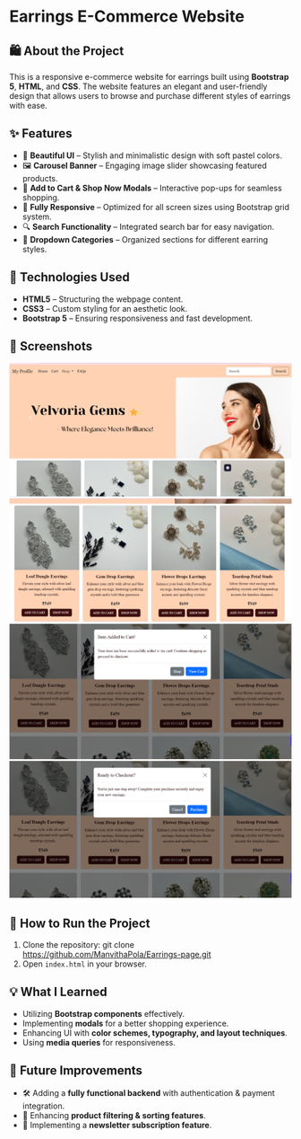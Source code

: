 # Earrings E-Commerce Website

## 🛍️ About the Project
This is a responsive e-commerce website for earrings built using **Bootstrap 5**, **HTML**, and **CSS**. The website features an elegant and user-friendly design that allows users to browse and purchase different styles of earrings with ease.

## ✨ Features
- 🎨 **Beautiful UI** – Stylish and minimalistic design with soft pastel colors.
- 🖼️ **Carousel Banner** – Engaging image slider showcasing featured products.
- 🛒 **Add to Cart & Shop Now Modals** – Interactive pop-ups for seamless shopping.
- 📱 **Fully Responsive** – Optimized for all screen sizes using Bootstrap grid system.
- 🔍 **Search Functionality** – Integrated search bar for easy navigation.
- 📂 **Dropdown Categories** – Organized sections for different earring styles.

## 🔧 Technologies Used
- **HTML5** – Structuring the webpage content.
- **CSS3** – Custom styling for an aesthetic look.
- **Bootstrap 5** – Ensuring responsiveness and fast development.

## 📸 Screenshots
![website dashboard](output1.png)
![website dashboard](output2.png)
![website dashboard](output3.png)
![website dashboard](output4.png)

## 🚀 How to Run the Project
1. Clone the repository:
   git clone https://github.com/ManvithaPola/Earrings-page.git
2. Open `index.html` in your browser.

## 💡 What I Learned
- Utilizing **Bootstrap components** effectively.
- Implementing **modals** for a better shopping experience.
- Enhancing UI with **color schemes, typography, and layout techniques**.
- Using **media queries** for responsiveness.

## 📌 Future Improvements
- 🛠️ Adding a **fully functional backend** with authentication & payment integration.
- 🎨 Enhancing **product filtering & sorting features**.
- 📧 Implementing a **newsletter subscription feature**.